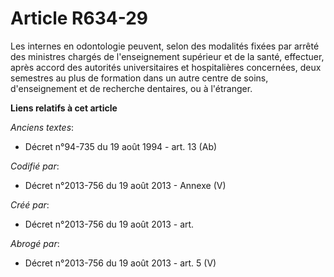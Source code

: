 # Article R634-29

Les internes en odontologie peuvent, selon des modalités fixées par arrêté des ministres chargés de l'enseignement supérieur
et de la santé, effectuer, après accord des autorités universitaires et hospitalières concernées, deux semestres au plus de
formation dans un autre centre de soins, d'enseignement et de recherche dentaires, ou à l'étranger.

**Liens relatifs à cet article**

_Anciens textes_:

  - Décret n°94-735 du 19 août 1994 - art. 13 (Ab)

_Codifié par_:

  - Décret n°2013-756 du 19 août 2013 -  Annexe (V)

_Créé par_:

  - Décret n°2013-756 du 19 août 2013 - art.

_Abrogé par_:

  - Décret n°2013-756 du 19 août 2013 - art. 5 (V)
